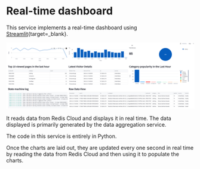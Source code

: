 # Real-time dashboard

This service implements a real-time dashboard using [Streamlit](https://streamlit.io/){target=_blank}. 

![Streamlit dashboard](../../images/project-templates/streamlit-dashboard.png)

It reads data from Redis Cloud and displays it in real time. The data displayed is primarily generated by the data aggregation service.

The code in this service is entirely in Python. 

Once the charts are laid out, they are updated every one second in real time by reading the data from Redis Cloud and then using it to populate the charts.


